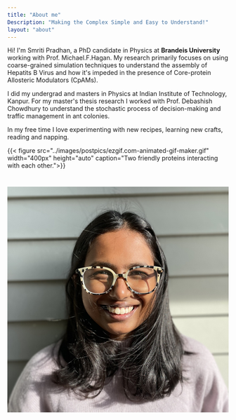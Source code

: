 ```yaml
---
title: "About me"
Description: "Making the Complex Simple and Easy to Understand!"
layout: "about"
---
```

Hi! I'm Smriti Pradhan, a PhD candidate in Physics at **Brandeis University** working with Prof. Michael.F.Hagan. My research primarily focuses on using coarse-grained simulation techniques to understand the assembly of Hepatits B Virus and how it's impeded in the presence of Core-protein Allosteric Modulators (CpAMs).


I did my undergrad and masters in Physics at Indian Institute of Technology, Kanpur. For my master's thesis research I worked with Prof. Debashish Chowdhury to understand the stochastic process of decision-making and traffic management in ant colonies.

In my free time I love experimenting with new recipes, learning new crafts, reading and napping.

{{< figure src="../images/postpics/ezgif.com-animated-gif-maker.gif" width="400px" height="auto" caption="Two friendly proteins interacting with each other.">}}

#
![](../images/postpics/Smriti.jpeg)
